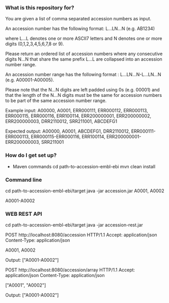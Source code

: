 ### What is this repository for? ###

You are given a list of comma separated accession numbers as input.

An accession number has the following format: L...LN...N (e.g. AB1234)

where L...L denotes one or more ASCII7 letters and N denotes one or more digits (0,1,2,3,4,5,6,7,8 or 9).

Please return an ordered list of accession numbers where any consecutive digits N...N that share the same prefix L...L are collapsed into an accession number range.

An accession number range has the following format : L...LN...N-L...LN...N (e.g. A00001-A00005).

Please note that the N...N digits are left padded using 0s (e.g. 00001) and that the length of the N...N digits must be the same for accession numbers to be part of the same accession number range.

Example input:
A00000, A0001, ERR000111, ERR000112, ERR000113, ERR000115, ERR000116, ERR100114, ERR200000001, ERR200000002, ERR200000003, DRR2110012, SRR211001, ABCDEFG1

Expected output:
A00000, A0001, ABCDEFG1, DRR2110012, ERR000111-ERR000113, ERR000115-ERR000116, ERR100114, ERR200000001-ERR200000003, SRR211001 



### How do I get set up? ###

* Maven commands
cd path-to-accession-embl-ebi
mvn clean install


### Command line ###
cd path-to-accession-embl-ebi/target
java -jar  accession.jar
A0001, A0002

A0001-A0002


### WEB REST API ###
cd path-to-accession-embl-ebi/target
java -jar  accession-rest.jar


POST http://localhost:8080/accession HTTP/1.1
Accept: application/json
Content-Type: application/json

A0001, A0002

Output:
["A0001-A0002"]


POST http://localhost:8080/accession/array HTTP/1.1
Accept: application/json
Content-Type: application/json

["A0001", "A0002"]

Output:
["A0001-A0002"]




